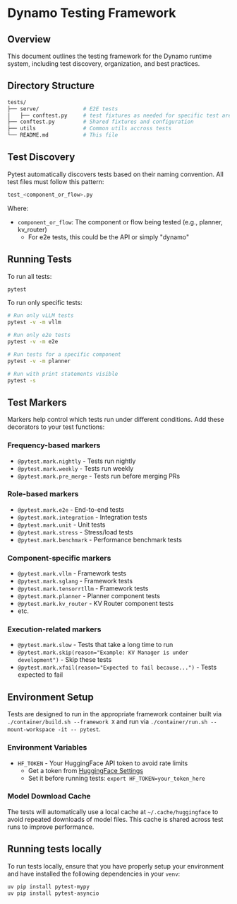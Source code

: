 # Dynamo Testing Framework

## Overview

This document outlines the testing framework for the Dynamo runtime system, including test discovery, organization, and best practices.

## Directory Structure

```bash
tests/
├── serve/              # E2E tests
│   ├── conftest.py     # test fixtures as needed for specific test area
├── conftest.py         # Shared fixtures and configuration
├── utils               # Common utils accross tests
└── README.md           # This file
```

## Test Discovery

Pytest automatically discovers tests based on their naming convention. All test files must follow this pattern:

```bash
test_<component_or_flow>.py
```

Where:
- `component_or_flow`: The component or flow being tested (e.g., planner, kv_router)
  - For e2e tests, this could be the API or simply "dynamo"

## Running Tests

To run all tests:
```bash
pytest
```

To run only specific tests:
```bash
# Run only vLLM tests
pytest -v -m vllm

# Run only e2e tests
pytest -v -m e2e

# Run tests for a specific component
pytest -v -m planner

# Run with print statements visible
pytest -s
```

## Test Markers

Markers help control which tests run under different conditions. Add these decorators to your test functions:

### Frequency-based markers
- `@pytest.mark.nightly` - Tests run nightly
- `@pytest.mark.weekly` - Tests run weekly
- `@pytest.mark.pre_merge` - Tests run before merging PRs

### Role-based markers
- `@pytest.mark.e2e` - End-to-end tests
- `@pytest.mark.integration` - Integration tests
- `@pytest.mark.unit` - Unit tests
- `@pytest.mark.stress` - Stress/load tests
- `@pytest.mark.benchmark` - Performance benchmark tests

### Component-specific markers
- `@pytest.mark.vllm` - Framework tests
- `@pytest.mark.sglang` - Framework tests
- `@pytest.mark.tensorrtllm` - Framework tests
- `@pytest.mark.planner` - Planner component tests
- `@pytest.mark.kv_router` - KV Router component tests
- etc.

### Execution-related markers
- `@pytest.mark.slow` - Tests that take a long time to run
- `@pytest.mark.skip(reason="Example: KV Manager is under development")` - Skip these tests
- `@pytest.mark.xfail(reason="Expected to fail because...")` - Tests expected to fail

## Environment Setup

Tests are designed to run in the appropriate framework container built
via ```./container/build.sh --framework X``` and run via
```./container/run.sh --mount-workspace -it -- pytest```.


### Environment Variables
- `HF_TOKEN` - Your HuggingFace API token to avoid rate limits
  - Get a token from [HuggingFace Settings](https://huggingface.co/settings/tokens)
  - Set it before running tests: `export HF_TOKEN=your_token_here`

### Model Download Cache

The tests will automatically use a local cache at `~/.cache/huggingface` to avoid
repeated downloads of model files. This cache is shared across test runs to improve performance.

## Running tests locally

To run tests locally, ensure that you have properly setup your environment and have installed the following dependencies in your `venv`:

```bash
uv pip install pytest-mypy
uv pip install pytest-asyncio
```